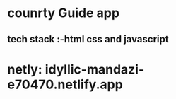 # counrty Guide app

## tech stack :-html css and javascript 

# netly: idyllic-mandazi-e70470.netlify.app